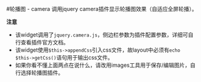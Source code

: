 #轮播图 - camera
调用jquery camera插件显示轮播图效果（自适应全屏轮播）。

**注意**

- 该widget调用了`jquery.camera.js`，侧边栏参数为插件配置参数，详细可自行查看插件官方文档。
- 该widget使用`$this->appendCss`引入css文件，故layout中必须有`echo $this->getCss()`语句用于输出css文件。
- 如果你看不懂上面两点在说什么，请改用images工具用于保存/编辑图片，自行选择轮播图插件。